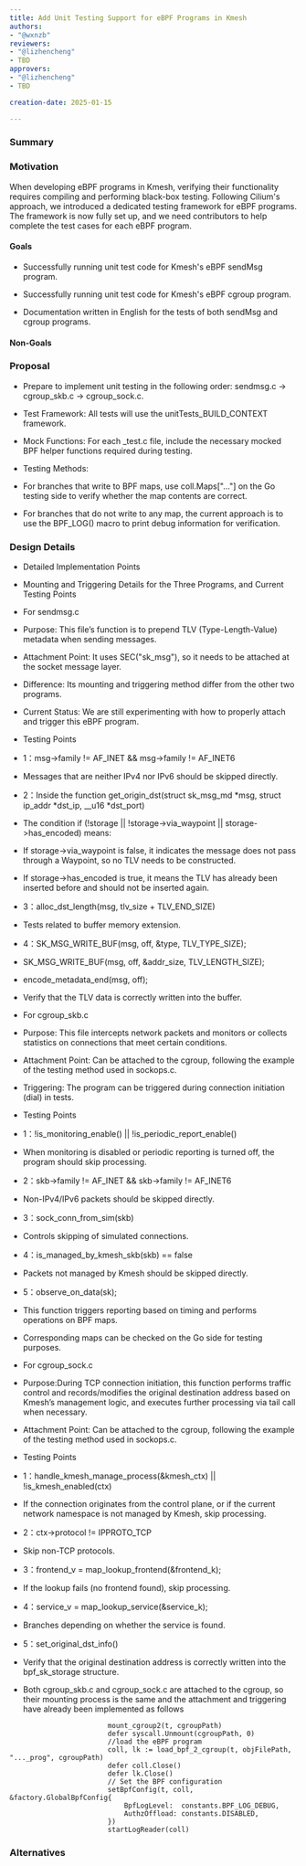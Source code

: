 ```yaml
---
title: Add Unit Testing Support for eBPF Programs in Kmesh
authors:
- "@wxnzb" 
reviewers:
- "@lizhencheng"
- TBD
approvers:
- "@lizhencheng"
- TBD

creation-date: 2025-01-15

---
```



### Summary

<!--
This section is incredibly important for producing high-quality, user-focused
documentation such as release notes or a development roadmap.

A good summary is probably at least a paragraph in length.
-->

### Motivation

<!--
This section is for explicitly listing the motivation, goals, and non-goals of
this KEP.  Describe why the change is important and the benefits to users.
-->

When developing eBPF programs in Kmesh, verifying their functionality requires compiling and performing black-box testing. Following Cilium's approach, we introduced a dedicated testing framework for eBPF programs. The framework is now fully set up, and we need contributors to help complete the test cases for each eBPF program.

#### Goals

<!--
List the specific goals of the KEP. What is it trying to achieve? How will we
know that this has succeeded?
-->

- Successfully running unit test code for Kmesh's eBPF sendMsg program.

- Successfully running unit test code for Kmesh's eBPF cgroup program.

- Documentation written in English for the tests of both sendMsg and cgroup programs.

#### Non-Goals

<!--
What is out of scope for this KEP? Listing non-goals helps to focus discussion
and make progress.
-->

### Proposal

<!--
This is where we get down to the specifics of what the proposal actually is.
This should have enough detail that reviewers can understand exactly what
you're proposing, but should not include things like API designs or
implementation. What is the desired outcome and how do we measure success?.
The "Design Details" section below is for the real
nitty-gritty.
-->

- Prepare to implement unit testing in the following order: sendmsg.c → cgroup_skb.c → cgroup_sock.c.

- Test Framework: All tests will use the unitTests_BUILD_CONTEXT framework.

- Mock Functions: For each _test.c file, include the necessary mocked BPF helper functions required during testing.

- Testing Methods:
- For branches that write to BPF maps, use coll.Maps["..."] on the Go testing side to verify whether the map contents are correct.
- For branches that do not write to any map, the current approach is to use the BPF_LOG() macro to print debug information for verification.


### Design Details

<!--
This section should contain enough information that the specifics of your
change are understandable. This may include API specs (though not always
required) or even code snippets. If there's any ambiguity about HOW your
proposal will be implemented, this is the place to discuss them.
-->

- Detailed Implementation Points
- Mounting and Triggering Details for the Three Programs, and Current Testing Points


- For sendmsg.c
- Purpose: This file’s function is to prepend TLV (Type-Length-Value) metadata when sending messages.
- Attachment Point: It uses SEC("sk_msg"), so it needs to be attached at the socket message layer.
- Difference: Its mounting and triggering method differ from the other two programs.
- Current Status: We are still experimenting with how to properly attach and trigger this eBPF program.

- Testing Points
- 1：msg->family != AF_INET && msg->family != AF_INET6
- Messages that are neither IPv4 nor IPv6 should be skipped directly.
- 2：Inside the function get_origin_dst(struct sk_msg_md *msg, struct ip_addr *dst_ip, __u16 *dst_port)
- The condition if (!storage || !storage->via_waypoint || storage->has_encoded) means:
- If storage->via_waypoint is false, it indicates the message does not pass through a Waypoint, so no TLV needs to be constructed.
- If storage->has_encoded is true, it means the TLV has already been inserted before and should not be inserted again.
- 3：alloc_dst_length(msg, tlv_size + TLV_END_SIZE)
- Tests related to buffer memory extension.
- 4：SK_MSG_WRITE_BUF(msg, off, &type, TLV_TYPE_SIZE);
- SK_MSG_WRITE_BUF(msg, off, &addr_size, TLV_LENGTH_SIZE);
- encode_metadata_end(msg, off);
- Verify that the TLV data is correctly written into the buffer.



- For cgroup_skb.c
-  Purpose: This file intercepts network packets and monitors or collects statistics on connections that meet certain conditions.
-  Attachment Point: Can be attached to the cgroup, following the example of the testing method used in sockops.c.
-  Triggering: The program can be triggered during connection initiation (dial) in tests.
  
- Testing Points
- 1：!is_monitoring_enable() || !is_periodic_report_enable()
- When monitoring is disabled or periodic reporting is turned off, the program should skip processing.
- 2：skb->family != AF_INET && skb->family != AF_INET6
- Non-IPv4/IPv6 packets should be skipped directly.
- 3：sock_conn_from_sim(skb)
- Controls skipping of simulated connections.
- 4：is_managed_by_kmesh_skb(skb) == false
- Packets not managed by Kmesh should be skipped directly.
- 5：observe_on_data(sk);
- This function triggers reporting based on timing and performs operations on BPF maps.
- Corresponding maps can be checked on the Go side for testing purposes.



- For cgroup_sock.c
- Purpose:During TCP connection initiation, this function performs traffic control and records/modifies the original destination address based on Kmesh’s management logic, and executes further processing via tail call when necessary.
- Attachment Point: Can be attached to the cgroup, following the example of the testing method used in sockops.c.

- Testing Points
- 1：handle_kmesh_manage_process(&kmesh_ctx) || !is_kmesh_enabled(ctx)
- If the connection originates from the control plane, or if the current network namespace is not managed by Kmesh, skip processing.
- 2：ctx->protocol != IPPROTO_TCP
- Skip non-TCP protocols.
- 3：frontend_v = map_lookup_frontend(&frontend_k);
- If the lookup fails (no frontend found), skip processing.
- 4：service_v = map_lookup_service(&service_k);
- Branches depending on whether the service is found.
- 5：set_original_dst_info()
- Verify that the original destination address is correctly written into the bpf_sk_storage structure.


- Both cgroup_skb.c and cgroup_sock.c are attached to the cgroup, so their mounting process is the same and the attachment and triggering have already been implemented as follows

```
                        mount_cgroup2(t, cgroupPath)
                        defer syscall.Unmount(cgroupPath, 0)
                        //load the eBPF program
                        coll, lk := load_bpf_2_cgroup(t, objFilePath, "..._prog", cgroupPath)
                        defer coll.Close()
                        defer lk.Close()
                        // Set the BPF configuration
                        setBpfConfig(t, coll, &factory.GlobalBpfConfig{
                            BpfLogLevel:  constants.BPF_LOG_DEBUG,
                            AuthzOffload: constants.DISABLED,
                        })
                        startLogReader(coll)
```



### Alternatives

<!--
What other approaches did you consider, and why did you rule them out? These do
not need to be as detailed as the proposal, but should include enough
information to express the idea and why it was not acceptable.
-->

<!--
Note: This is a simplified version of kubernetes enhancement proposal template.
https://github.com/kubernetes/enhancements/tree/3317d4cb548c396a430d1c1ac6625226018adf6a/keps/NNNN-kep-template
-->
